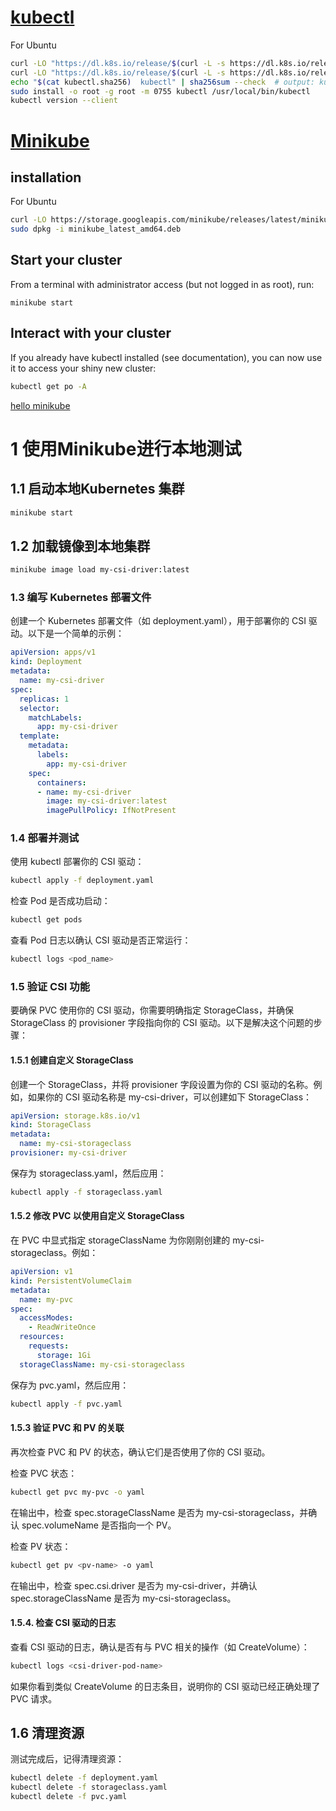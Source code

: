 # [kubectl](https://kubernetes.io/zh-cn/docs/tasks/tools/install-kubectl-linux/)
For Ubuntu
```bash
curl -LO "https://dl.k8s.io/release/$(curl -L -s https://dl.k8s.io/release/stable.txt)/bin/linux/amd64/kubectl"
curl -LO "https://dl.k8s.io/release/$(curl -L -s https://dl.k8s.io/release/stable.txt)/bin/linux/amd64/kubectl.sha256"
echo "$(cat kubectl.sha256)  kubectl" | sha256sum --check  # output: kubectl: OK
sudo install -o root -g root -m 0755 kubectl /usr/local/bin/kubectl
kubectl version --client
```

# [Minikube](https://minikube.sigs.k8s.io/docs/start/?arch=%2Flinux%2Fx86-64%2Fstable%2Fdebian+package)
## installation
For Ubuntu
```bash
curl -LO https://storage.googleapis.com/minikube/releases/latest/minikube_latest_amd64.deb
sudo dpkg -i minikube_latest_amd64.deb

```

## Start your cluster
From a terminal with administrator access (but not logged in as root), run:
```
minikube start
```
## Interact with your cluster
If you already have kubectl installed (see documentation), you can now use it to access your shiny new cluster:
```bash
kubectl get po -A
```
[hello minikube](https://kubernetes.io/zh-cn/docs/tutorials/hello-minikube/)


# 1 使用Minikube进行本地测试

## 1.1 启动本地Kubernetes 集群

```bash
minikube start  
```

## 1.2 加载镜像到本地集群
```bash
minikube image load my-csi-driver:latest  
```

### 1.3 编写 Kubernetes 部署文件

创建一个 Kubernetes 部署文件（如 deployment.yaml），用于部署你的 CSI 驱动。以下是一个简单的示例：

```yaml
apiVersion: apps/v1  
kind: Deployment  
metadata:  
  name: my-csi-driver  
spec:  
  replicas: 1  
  selector:  
    matchLabels:  
      app: my-csi-driver  
  template:  
    metadata:  
      labels:  
        app: my-csi-driver  
    spec:  
      containers:  
      - name: my-csi-driver  
        image: my-csi-driver:latest  
        imagePullPolicy: IfNotPresent
```

### 1.4 部署并测试

使用 kubectl 部署你的 CSI 驱动：

```bash
kubectl apply -f deployment.yaml  
```
检查 Pod 是否成功启动：

```bash
kubectl get pods
```  
查看 Pod 日志以确认 CSI 驱动是否正常运行：

```bash
kubectl logs <pod_name> 
``` 

### 1.5 验证 CSI 功能
要确保 PVC 使用你的 CSI 驱动，你需要明确指定 StorageClass，并确保 StorageClass 的 provisioner 字段指向你的 CSI 驱动。以下是解决这个问题的步骤：

#### 1.5.1 创建自定义 StorageClass

创建一个 StorageClass，并将 provisioner 字段设置为你的 CSI 驱动的名称。例如，如果你的 CSI 驱动名称是 my-csi-driver，可以创建如下 StorageClass：
```yaml
apiVersion: storage.k8s.io/v1  
kind: StorageClass  
metadata:  
  name: my-csi-storageclass  
provisioner: my-csi-driver 
``` 
保存为 storageclass.yaml，然后应用：

```bash
kubectl apply -f storageclass.yaml 
``` 
#### 1.5.2 修改 PVC 以使用自定义 StorageClass
在 PVC 中显式指定 storageClassName 为你刚刚创建的 my-csi-storageclass。例如：

```yaml
apiVersion: v1  
kind: PersistentVolumeClaim  
metadata:  
  name: my-pvc  
spec:  
  accessModes:  
    - ReadWriteOnce  
  resources:  
    requests:  
      storage: 1Gi  
  storageClassName: my-csi-storageclass 
``` 
保存为 pvc.yaml，然后应用：

```bash
kubectl apply -f pvc.yaml 
``` 
#### 1.5.3 验证 PVC 和 PV 的关联
再次检查 PVC 和 PV 的状态，确认它们是否使用了你的 CSI 驱动。

检查 PVC 状态：
```bash
kubectl get pvc my-pvc -o yaml
```  
在输出中，检查 spec.storageClassName 是否为 my-csi-storageclass，并确认 spec.volumeName 是否指向一个 PV。

检查 PV 状态：
```bash
kubectl get pv <pv-name> -o yaml  
```
在输出中，检查 spec.csi.driver 是否为 my-csi-driver，并确认 spec.storageClassName 是否为 my-csi-storageclass。

#### 1.5.4. 检查 CSI 驱动的日志
查看 CSI 驱动的日志，确认是否有与 PVC 相关的操作（如 CreateVolume）：

```bash
kubectl logs <csi-driver-pod-name>  
```
如果你看到类似 CreateVolume 的日志条目，说明你的 CSI 驱动已经正确处理了 PVC 请求。


## 1.6 清理资源
测试完成后，记得清理资源：

```bash
kubectl delete -f deployment.yaml
kubectl delete -f storageclass.yaml
kubectl delete -f pvc.yaml  
```